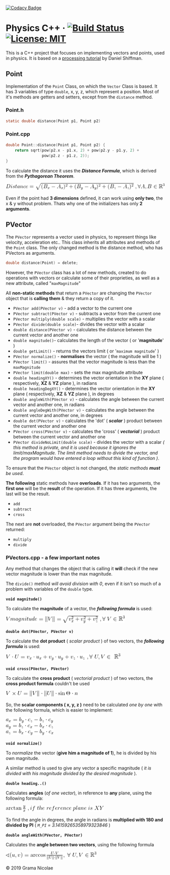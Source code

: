 [![Codacy Badge](https://api.codacy.com/project/badge/Grade/8c4c95b607ad4aec9757e1a4d59f8e5e)](https://app.codacy.com/app/gramanicu/physicsCpp?utm_source=github.com&utm_medium=referral&utm_content=gramanicu/physicsCpp&utm_campaign=Badge_Grade_Dashboard)
# Physics C++ &middot; [![Build Status](https://travis-ci.com/gramanicu/physicsCpp.svg?branch=master)](https://travis-ci.com/gramanicu/physicsCpp) [![License: MIT](https://img.shields.io/badge/License-MIT-yellow.svg)](https://opensource.org/licenses/MIT)

This is a C++ project that focuses on implementing vectors and points, used in physics. It is based on a [processing tutorial](https://processing.org/tutorials/pvector/) by Daniel Shiffman.

## Point

Implementation of the `Point` Class, on which the `Vector` Class is based. It has 3 variables of type `double`, x, y, z, which represent a position.
Most of it's methods are getters and setters, except from the `distance` method.

### Point.h

```c
static double distance(Point p1, Point p2)
```

### Point.cpp

```c
double Point::distance(Point p1, Point p2) {
    return sqrt(pow(p2.x - p1.x, 2) + pow(p2.y - p1.y, 2) +
                pow(p2.z - p1.z, 2));
}
```

To calculate the distance it uses the **_Distance Formula_**, which is derived from the **_Pythagorean Theorem_**.

![alt text](./images/distanceFormula.png "Distance Formula")

Even if the point had **3 dimensions** defined, it can work using **only two**, the x & y without problem. Thats why one of the initializers has only **2 arguments**.

## PVector

The `PVector` represents a vector used in physics, to represent things like velocity, acceleration etc.. This class inherits all attributes and methods of the `Point` class.
The only changed method is the distance method, who has PVectors as arguments.

```c
double distance(Point) = delete;
```

However, the `PVector` class has a lot of new methods, created to do operations with vectors or calculate some of their proprieties, as well as a new attribute, called "`maxMagnitude`"

All **non-static methods** that return a `PVector` are changing the `PVector` object that is **calling them** & they return a copy of it.

- `PVector add(PVector v)` - add a vector to the current one
- `PVector subtract(PVector v)` - subtracts a vector from the current one
- `PVector multiply(double scale)` - multiplies the vector with a scalar
- `PVector divide(double scale)`- divides the vector with a scalar
- `double distance(PVector v)` - calculates the distance between the current vector and another one
- `double magnitude()`- calculates the length of the vector ( or '**magnitude**' )
- `double getLimit()` - returns the vectors limit ( or '`maximum magnitude`' )
- `PVector normalize()` - **normalises** the vector ( the magnitude will be 1 )
- `PVector limit()` - assures that the vector magnitude is less than the `maxMagnitude`
- `PVector limit(double max)` - sets the max magnitude attribute
- `double headingXY()` - determines the vector orientation in the **XY** plane ( respectively, **XZ** & **YZ** plane ), in radians
- `double headingDegXY()` - determines the vector orientation in the **XY** plane ( respectively, **XZ** & **YZ** plane ), in degrees
- `double angleWith(PVector v)` - calculates the angle between the current vector and another one, in radians
- `double angleDegWith(PVector v)` - calculates the angle between the current vector and another one, in degrees
- `double dot(PVector v)` - calculates the 'dot' ( **_scalar_** ) product between the current vector and another one
- `PVector cross(PVector v)` - calculates the 'cross' ( _**vectorial**_ ) product between the current vector and another one
- `PVector divideNoLimit(double scale)` - divides the vector with a scalar _( this method is private, and it is used because it ignores the limit/maxMagnitude. The limit method needs to divide the vector, and the program would have entered a loop without this kind of function )_.

To ensure that the `PVector` object is not changed, the *static methods __must__ be used*.

**The following** static methods have **overloads**. If it has two arguments, the **first one** will be the **result** of the operation. If it has three arguments, the last will be the result.

- `add`
- `subtract`
- `cross`

The next are **not** overloaded, the `PVector` argument being the `PVector` returned:

- `multiply`
- `divide`

### PVectors.cpp - a few important notes

Any method that changes the object that is calling it **will** check if the new vector magnitude is lower than the max magnitude.

The `divide()` method *will avoid division with 0*, even if it isn't so much of a problem with variables of the `double` type.

**`void magnitude()`**

To calculate the **magnitude** of a vector, the **_following formula_** is used:

![alt text](./images/magnitudeFormula.png "Magnitude Formula")

**`double dot(PVector, PVector v)`**

To calculate the **dot product** ( *scalar product* ) of two vectors, the **_following formula_** is used:

![alt text](./images/dotFormula.png "Scalar Product Formula")

**`void cross(PVector, PVector)`**

To calculate the **cross product** ( *vectorial product* ) of two vectors, the **cross product formula** couldn't be used

![alt text](./images/badCrossFormula.png "Vectorial Product Formula")

So, the **scalar components ( x, y, z )** need to be calculated *one by one* with the following formula, which is easier to implement:

![alt text](./images/crossFormula.png "Vectorial Product Formula")

**`void normalize()`**

To *normalize* the vector (**give him a magnitude of 1**), he is divided by his own magnitude.

A similar method is used to give any vector a specific magnitude ( *it is divided with his magnitude divided by the desired magnitude* ).

**`double heading..()`**

Calculates **angles** (*of one vector*), in reference to **any** plane, using the following formula:

![alt text](./images/angleFormula.png "Angle Formula")

To find the angle in degrees, the angle in radians is **multiplied with 180 and divided by PI** ( *`M_PI` = 3.14159265358979323846* )

**`double angleWith(PVector, PVector)`**

Calculates the **angle between two vectors**, using the following formula

![alt text](./images/angleVectorsFormula.png "Angle Formula")

© 2019 Grama Nicolae
